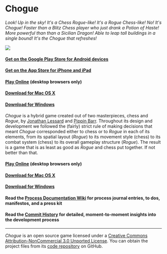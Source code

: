 # Chogue

*Look! Up in the sky! It's a Chess Rogue-like! It's a Rogue Chess-like! No! It's Chogue! Faster than a Blitz Chess player who just drank a Potion of Haste! More powerful than than a Sicilian Dragon! Able to leap tall buildings in a single bound! It's the Chogue that refreshes!*

![](images/chogue-banner.png)

#### [Get on the Google Play Store for Android devices](https://play.google.com/store/apps/details?id=com.BarrLessard.Chogue)
#### [Get on the App Store for iPhone and iPad](https://apps.apple.com/app/chogue/id1464358271)
#### [Play Online](https://jonathanlessard.net/chogue/) (desktop browsers only)
#### [Download for Mac OS X](https://github.com/pippinbarr/chogue/releases/download/v1.0/chogue-mac.zip)
#### [Download for Windows](https://github.com/pippinbarr/chogue/releases/download/v1.0/chogue-win.zip)

_Chogue_ is a hybrid game created out of two masterpieces, chess and _Rogue_, by [Jonathan Lessard](http://jonathanlessard.net/) and [Pippin Barr](http://pippinbarr.com/). Throughout its design and development we followed the (fairly) strict rule of making decisions that meant _Chogue_ corresponded either to chess or to _Rogue_ in each of its elements, from its spatial layout (_Rogue_) to its movement style (chess) to its combat system (chess) to its overall gameplay structure (_Rogue_). The result is a game that is as least as good as _Rogue_ and chess put together. If not better than that.

#### [Play Online](https://jonathanlessard.net/chogue/) (desktop browsers only)
#### [Download for Mac OS X](https://github.com/pippinbarr/chogue/releases/download/v1.0/chogue-mac.zip)
#### [Download for Windows](https://github.com/pippinbarr/chogue/releases/download/v1.0/chogue-win.zip)

#### Read the [Process Documentation Wiki](https://github.com/pippinbarr/chogue/wiki) for process journal entries, to dos, manifestos, and a press kit
#### Read the [Commit History](https://github.com/pippinbarr/chogue/commits/master) for detailed, moment-to-moment insights into the development process

---

_Chogue_ is an open source game licensed under a [Creative Commons Attribution-NonCommercial 3.0 Unported License](http://creativecommons.org/licenses/by-nc/3.0/). You can obtain the project files from its [code repository](https://github.com/pippinbarr/chogue) on GitHub.
